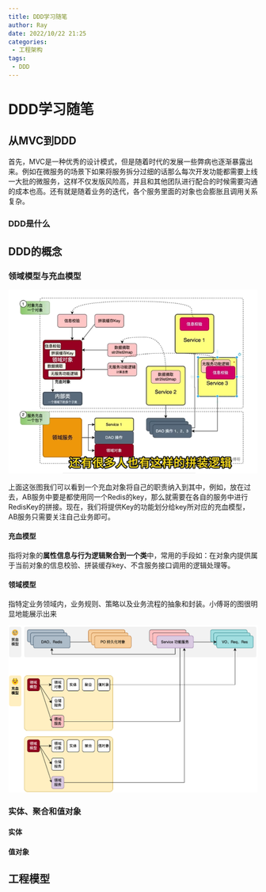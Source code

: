 ```yaml
---
title: DDD学习随笔
author: Ray
date: 2022/10/22 21:25
categories:
 - 工程架构
tags:
 - DDD
---
```

# DDD学习随笔

## 从MVC到DDD

首先，MVC是一种优秀的设计模式，但是随着时代的发展一些弊病也逐渐暴露出来。例如在微服务的场景下如果将服务拆分过细的话那么每次开发功能都需要上线一大批的微服务，这样不仅发版风险高，并且和其他团队进行配合的时候需要沟通的成本也高。还有就是随着业务的迭代，各个服务里面的对象也会膨胀且调用关系复杂。

### DDD是什么

## DDD的概念

### 领域模型与充血模型

![img](https://raw.githubusercontent.com/rayliu445/blogImage/master/blogImage/ddd%E6%A8%A1%E5%BC%8F%E5%85%85%E8%A1%80%E6%A8%A1%E5%9E%8B20250402.png)

上面这张图我们可以看到一个充血对象将自己的职责纳入到其中，例如，放在过去，AB服务中要是都使用同一个Redis的key，那么就需要在各自的服务中进行RedisKey的拼接。现在，我们将提供Key的功能划分给key所对应的充血模型，AB服务只需要关注自己业务即可。

#### 充血模型

指将对象的**属性信息与行为逻辑聚合到一个类**中，常用的手段如：在对象内提供属于当前对象的信息校验、拼装缓存key、不含服务接口调用的逻辑处理等。

#### 领域模型

指特定业务领域内，业务规则、策略以及业务流程的抽象和封装。小傅哥的图很明显地能展示出来

![](https://raw.githubusercontent.com/rayliu445/blogImage/master/blogImage/%E5%A4%A7%E8%90%A5%E9%94%80DDD%E6%A6%82%E5%BF%B5%E7%90%86%E8%AE%BA%E9%A2%86%E5%9F%9F%E6%A8%A1%E5%9E%8B20250407.png)

### 实体、聚合和值对象

#### 实体

#### 值对象

## 工程模型
